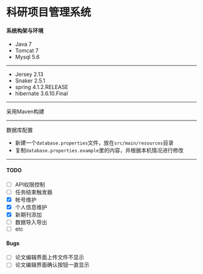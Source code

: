 # 科研项目管理系统
#### 系统构架与环境
+ Java 7
+ Tomcat 7
+ Mysql 5.6

----
+ Jersey 2.13
+ Snaker 2.5.1
+ spring 4.1.2.RELEASE
+ hibernate 3.6.10.Final

----
采用Maven构建  

----
数据库配置  
+ 新建一个`database.properties`文件，放在`src/main/resources`目录
+ 复制`database.properties.example`里的内容，并根据本机情况进行修改

- - -


#### TODO
- [ ] API权限控制
- [ ] 任务结束触发器
- [x] 帐号维护
- [x] 个人信息维护
- [x] 新期刊添加
- [ ] 数据导入导出
- [ ] etc

#### Bugs
- [ ] 论文编辑界面上传文件不显示
- [ ] 论文编辑界面确认按钮一直显示